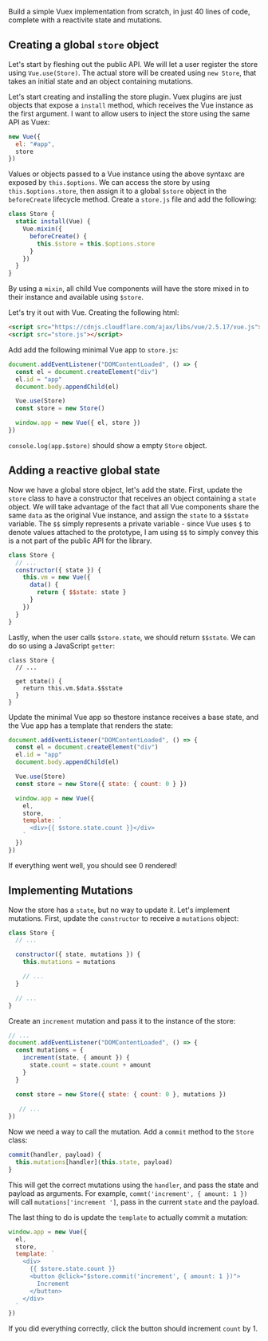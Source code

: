 Build a simple Vuex implementation from scratch, in just 40 lines of code, complete with a reactivite state and mutations.

## Creating a global `store` object

Let's start by fleshing out the public API. We will let a user register the store using `Vue.use(Store)`. The actual store will be created using `new Store`, that takes an initial state and an object containing mutations. 

Let's start creating and installing the store plugin. Vuex plugins are just objects that expose a `install` method, which receives the Vue instance as the first argument. I want to allow users to inject the store using the same API as Vuex:

```js
new Vue({
  el: "#app",
  store
})
```

Values or objects passed to a Vue instance using the above syntaxc are exposed by `this.$options`. We can access the store by using `this.$options.store`, then assign it to a global `$store` object in the `beforeCreate` lifecycle method. Create a `store.js` file and add the following:

```js
class Store {
  static install(Vue) {
    Vue.mixin({
      beforeCreate() {
        this.$store = this.$options.store 
      }
    })
  }
}
```

By using a `mixin`, all child Vue components will have the store mixed in to their instance and available using `$store`.

Let's try it out with Vue. Creating the following html:

```html
<script src="https://cdnjs.cloudflare.com/ajax/libs/vue/2.5.17/vue.js"></script>
<script src="store.js"></script>
```

Add add the following minimal Vue app to `store.js`:

```js
document.addEventListener("DOMContentLoaded", () => {
  const el = document.createElement("div")
  el.id = "app"
  document.body.appendChild(el)

  Vue.use(Store)
  const store = new Store()

  window.app = new Vue({ el, store })
})
```

`console.log(app.$store)` should show a empty `Store` object.

## Adding a reactive global state

Now we have a global store object, let's add the state. First, update the `store` class to have a constructor that receives an object containing a `state` object. We will take advantage of the fact that all Vue components share the same `data` as the original Vue instance, and assign the `state` to a `$$state` variable. The `$$` simply represents a private variable - since Vue uses `$` to denote values attached to the prototype, I am using `$$` to simply convey this is a not part of the public API for the library.

```js
class Store {
  // ...
  constructor({ state }) {
    this.vm = new Vue({
      data() {
        return { $$state: state }
      }
    })
  }
}
```

Lastly, when the user calls `$store.state`, we should return `$$state`. We can do so using a JavaScript `getter`:

```
class Store {
  // ...

  get state() {
    return this.vm.$data.$$state
  }
}
```

Update the minimal Vue app so thestore instance receives a base state, and the Vue app has a template that renders the state:

```js
document.addEventListener("DOMContentLoaded", () => {
  const el = document.createElement("div")
  el.id = "app"
  document.body.appendChild(el)

  Vue.use(Store)
  const store = new Store({ state: { count: 0 } })

  window.app = new Vue({ 
    el, 
    store,
    template: `
      <div>{{ $store.state.count }}</div>
    `
  })
})
```

If everything went well, you should see 0 rendered!

## Implementing Mutations

Now the store has a `state`, but no way to update it. Let's implement mutations. First, update the `constructor` to receive a `mutations` object:

```js
class Store {
  // ...

  constructor({ state, mutations }) {
    this.mutations = mutations

    // ...
  }

  // ...
}
```

Create an `increment` mutation and pass it to the instance of the store:

```js
// ...
document.addEventListener("DOMContentLoaded", () => {
  const mutations = {
    increment(state, { amount }) {
      state.count = state.count + amount
    }
  }

  const store = new Store({ state: { count: 0 }, mutations })
 
   // ...
})
```

Now we need a way to call the mutation. Add a `commit` method to the `Store` class:

```js
commit(handler, payload) {
  this.mutations[handler](this.state, payload)
}
```

This will get the correct mutations using the `handler`, and pass the state and payload as arguments. For example, `commt('increment', { amount: 1 })` will call `mutations['increment
']`, pass in the current `state` and the payload.

The last thing to do is update the `template` to actually commit a mutation:

```js
window.app = new Vue({ 
  el, 
  store,
  template: `
    <div>
      {{ $store.state.count }}
      <button @click="$store.commit('increment', { amount: 1 })">
        Increment
      </button>
    </div>
  `
})
```

If you did everything correctly, click the button should increment `count` by 1.

